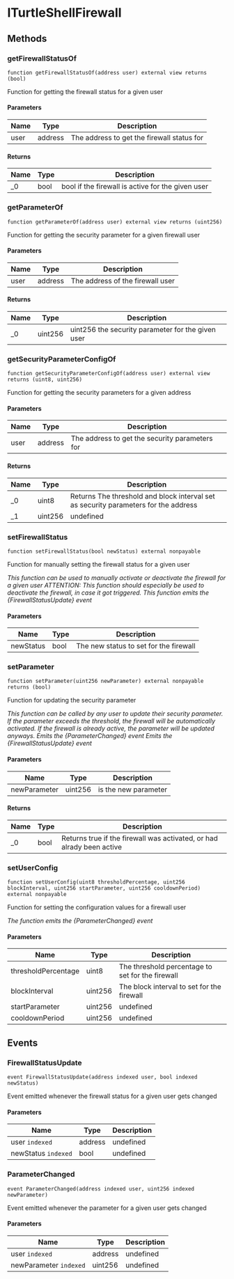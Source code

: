# ITurtleShellFirewall









## Methods

### getFirewallStatusOf

```solidity
function getFirewallStatusOf(address user) external view returns (bool)
```

Function for getting the firewall status for a given user



#### Parameters

| Name | Type | Description |
|---|---|---|
| user | address | The address to get the firewall status for |

#### Returns

| Name | Type | Description |
|---|---|---|
| _0 | bool | bool if the firewall is active for the given user |

### getParameterOf

```solidity
function getParameterOf(address user) external view returns (uint256)
```

Function for getting the security parameter for a given firewall user



#### Parameters

| Name | Type | Description |
|---|---|---|
| user | address | The address of the firewall user |

#### Returns

| Name | Type | Description |
|---|---|---|
| _0 | uint256 | uint256 the security parameter for the given user |

### getSecurityParameterConfigOf

```solidity
function getSecurityParameterConfigOf(address user) external view returns (uint8, uint256)
```

Function for getting the security parameters for a given address



#### Parameters

| Name | Type | Description |
|---|---|---|
| user | address | The address to get the security parameters for |

#### Returns

| Name | Type | Description |
|---|---|---|
| _0 | uint8 | Returns The threshold and block interval set as security parameters for the address |
| _1 | uint256 | undefined |

### setFirewallStatus

```solidity
function setFirewallStatus(bool newStatus) external nonpayable
```

Function for manually setting the firewall status for a given user

*This function can be used to manually activate or deactivate the firewall for a given user ATTENTION: This function should especially be used to deactivate the firewall, in case it got triggered. This function emits the {FirewallStatusUpdate} event*

#### Parameters

| Name | Type | Description |
|---|---|---|
| newStatus | bool | The new status to set for the firewall |

### setParameter

```solidity
function setParameter(uint256 newParameter) external nonpayable returns (bool)
```

Function for updating the security parameter

*This function can be called by any user to update their security parameter. If the parameter exceeds the threshold, the firewall will be automatically activated. If the firewall is already active, the parameter will be updated anyways. Emits the {ParameterChanged} event Emits the {FirewallStatusUpdate} event*

#### Parameters

| Name | Type | Description |
|---|---|---|
| newParameter | uint256 | is the new parameter |

#### Returns

| Name | Type | Description |
|---|---|---|
| _0 | bool | Returns true if the firewall was activated, or had alrady been active |

### setUserConfig

```solidity
function setUserConfig(uint8 thresholdPercentage, uint256 blockInterval, uint256 startParameter, uint256 cooldownPeriod) external nonpayable
```

Function for setting the configuration values for a firewall user

*The function emits the {ParameterChanged} event*

#### Parameters

| Name | Type | Description |
|---|---|---|
| thresholdPercentage | uint8 | The threshold percentage to set for the firewall |
| blockInterval | uint256 | The block interval to set for the firewall |
| startParameter | uint256 | undefined |
| cooldownPeriod | uint256 | undefined |



## Events

### FirewallStatusUpdate

```solidity
event FirewallStatusUpdate(address indexed user, bool indexed newStatus)
```

Event emitted whenever the firewall status for a given user gets changed



#### Parameters

| Name | Type | Description |
|---|---|---|
| user `indexed` | address | undefined |
| newStatus `indexed` | bool | undefined |

### ParameterChanged

```solidity
event ParameterChanged(address indexed user, uint256 indexed newParameter)
```

Event emitted whenever the parameter for a given user gets changed



#### Parameters

| Name | Type | Description |
|---|---|---|
| user `indexed` | address | undefined |
| newParameter `indexed` | uint256 | undefined |



